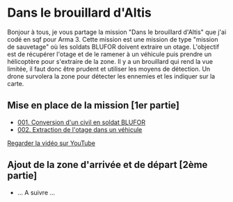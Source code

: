 # Dans le brouillard d'Altis

Bonjour à tous, je vous partage la mission "Dans le brouillard d'Altis" que j'ai codé en sqf pour Arma 3.
Cette mission est une mission de type "mission de sauvetage" où les soldats BLUFOR doivent extraire un otage.
L'objectif est de récupérer l'otage et de le ramener à un véhicule puis prendre un hélicoptère pour s'extraire de la zone.
Il y a un brouillard qui rend la vue limitée, il faut donc être prudent et utiliser les moyens de détection.
Un drone survolera la zone pour détecter les ennemies et les indiquer sur la carte.

## Mise en place de la mission [1er partie]

- [001. Conversion d'un civil en soldat BLUFOR](./fn_OtageDevientBLUFOR/readme.md)
- [002. Extraction de l'otage dans un véhicule](./fn_ottageDansVehicule/readme.md)

[Regarder la vidéo sur YouTube](https://www.youtube.com/shorts/S-8VCvEvptc)

## Ajout de la zone d'arrivée et de départ [2ème partie]

- ... A suivre ...
